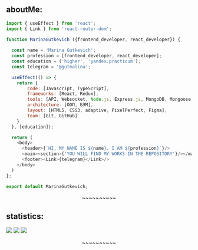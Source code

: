 ## aboutMe:
```js
import { useEffect } from 'react';
import { Link } from 'react-router-dom';

function MarinaGutkevich ({frontend_developer, react_developer}) {
  
  const name = 'Marina Gutkevich';
  const profession = [frontend_developer, react_developer]; 
  const education = ('higher', 'yandex.practicum');
  const telegram = '@gutmalina';

  useEffect(() => {
    return {
        code: [Javascript, TypeScript],
        frameworks: [React, Redux],
        tools: [API, Websocket, Node.js, Express.js, MongoDB, Mongoose, Webpack, Eslint],
        architecture: [ООП, БЭМ], 
        layout: [HTML5, CSS3, adaptive, PixelPerfect, Figma],
        team: [Git, GitHub]
    }
  }, [education]);

  return (
    <body>
      <header>{`HI, MY NAME IS ${name}. I AM ${profession}`}/>
      <main><section>{'YOU WILL FIND MY WORKS IN THE REPOSITORY'}/></main>
      <footer><Link>{telegram}</Link>/>
    </body>
  )
};

export default MarinaGutkevich;
```
<p padding="0" align="center">~~~~~~~~~~</p>

## statistics: 
![](https://github-profile-summary-cards.vercel.app/api/cards/repos-per-language?username=gutmalina&theme=github_dark) 
![](https://github-profile-summary-cards.vercel.app/api/cards/stats?username=gutmalina&theme=github_dark)
![](https://github-profile-summary-cards.vercel.app/api/cards/profile-details?username=gutmalina&theme=github_dark)

<p padding="0" align="center">~~~~~~~~~~</p>
